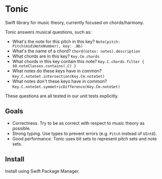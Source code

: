 # Tonic

Swift library for music theory, currently focused on chords/harmony.

Tonic answers musical questions, such as:

- What's the note for this pitch in this key? `Note(pitch: Pitch(midiNoteNumber), key: .Bb)`
- What's the name of a chord? `Chord(notes: notes).description`
- What chords are in this key? `Key.Cm.chords`
- What chords in this key contain this note? `Key.C.chords.filter { $0.noteClasses.contains(.C) }`
- What notes do these keys have in common? `Key.C.noteSet.intersection(Key.Cm.noteSet)`
- What notes don't these keys have in common? `Key.C.noteSet.symmetricDifference(Key.Cm.noteSet)`

These questions are all tested in our unit tests explicitly.

## Goals

- Correctness. Try to be as correct with respect to music theory as possible.
- Strong typing. Use types to prevent errors (e.g. `Pitch` instead of `UInt8`).
- Good performance. Tonic uses bit sets to represent pitch sets and note sets.

## Install

Install using Swift Package Manager.

